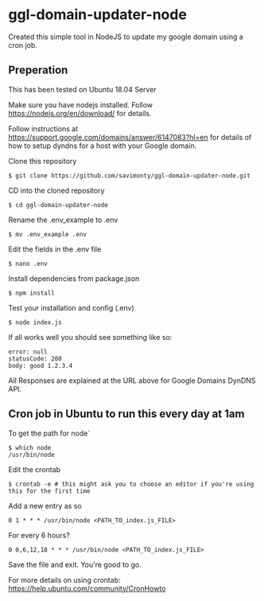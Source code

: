 # ggl-domain-updater-node
Created this simple tool in NodeJS to update my google domain using a cron job.

## Preperation

This has been tested on Ubuntu 18.04 Server

Make sure you have nodejs installed. Follow https://nodejs.org/en/download/ for details.

Follow instructions at https://support.google.com/domains/answer/6147083?hl=en for details of how to setup dyndns for a host with your Google domain.

Clone this repository

```
$ git clone https://github.com/savimonty/ggl-domain-updater-node.git
```


CD into the cloned repository

```
$ cd ggl-domain-updater-node
```

Rename the .env_example to .env

```
$ mv .env_example .env
```


Edit the fields in the .env file

```
$ nano .env
```


Install dependencies from package.json

```
$ npm install
```


Test your installation and config (.env)

```
$ node index.js
```

If all works well you should see something like so:

```
error: null
statusCode: 200
body: good 1.2.3.4
```
All Responses are explained at the URL above for Google Domains DynDNS API.


## Cron job in Ubuntu to run this every day at 1am

To get the path for node`
```
$ which node
/usr/bin/node
```

Edit the crontab
```
$ crontab -e # this might ask you to choose an editor if you're using this for the first time
```

Add a new entry as so
```
0 1 * * * /usr/bin/node <PATH_TO_index.js_FILE>
```

For every 6 hours?
```
0 0,6,12,18 * * * /usr/bin/node <PATH_TO_index.js_FILE>
```
Save the file and exit. You're good to go.

For more details on using crontab: https://help.ubuntu.com/community/CronHowto

